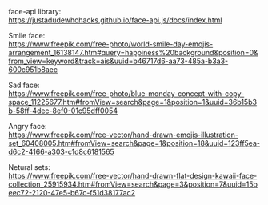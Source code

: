 face-api library:   
https://justadudewhohacks.github.io/face-api.js/docs/index.html

Smile face:   
https://www.freepik.com/free-photo/world-smile-day-emojis-arrangement_16138147.htm#query=happiness%20background&position=0&from_view=keyword&track=ais&uuid=b46717d6-aa73-485a-b3a3-600c951b8aec

Sad face:   
https://www.freepik.com/free-photo/blue-monday-concept-with-copy-space_11225677.htm#fromView=search&page=1&position=1&uuid=36b15b3b-58ff-4dec-8ef0-01c95dff0054

Angry face:   
https://www.freepik.com/free-vector/hand-drawn-emojis-illustration-set_60408005.htm#fromView=search&page=1&position=18&uuid=123ff5ea-d6c2-4166-a303-c1d8c6181565

Netural sets:   
https://www.freepik.com/free-vector/hand-drawn-flat-design-kawaii-face-collection_25915934.htm#fromView=search&page=3&position=7&uuid=15beec72-2120-47e5-b67c-f51d38177ac2
